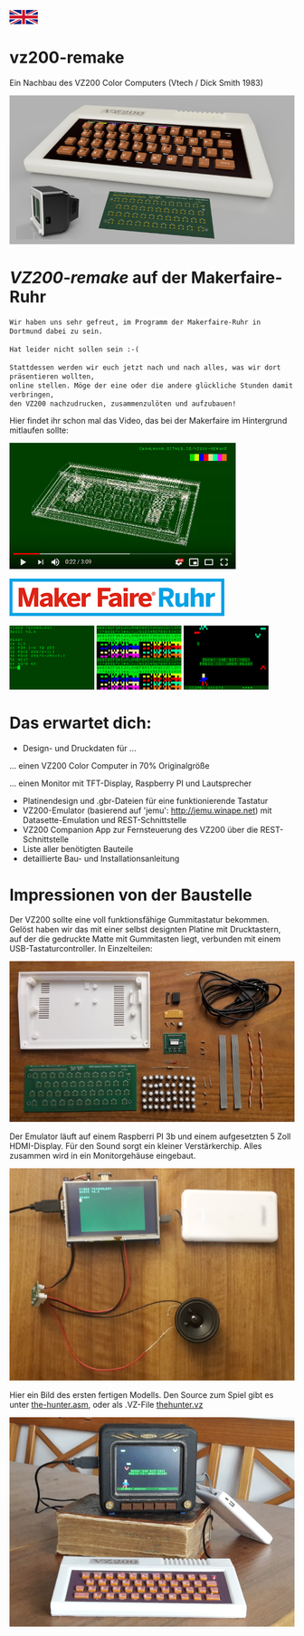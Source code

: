 [![change to english version](images/en.png)](en)

# vz200-remake
Ein Nachbau des VZ200 Color Computers (Vtech / Dick Smith 1983)

![Prototyp](images/vz200-teaser.jpg "VZ200 - 70%")

# *VZ200-remake* auf der Makerfaire-Ruhr

    Wir haben uns sehr gefreut, im Programm der Makerfaire-Ruhr in Dortmund dabei zu sein.
    
    Hat leider nicht sollen sein :-(
    
    Stattdessen werden wir euch jetzt nach und nach alles, was wir dort präsentieren wollten, 
    online stellen. Möge der eine oder die andere glückliche Stunden damit verbringen,
    den VZ200 nachzudrucken, zusammenzulöten und aufzubauen!

Hier findet ihr schon mal das Video, das bei der Makerfaire im Hintergrund mitlaufen sollte:

[![VZ200 Presentation Makerfaire](images/vz200-remake-presentation-youtube.png)](https://www.youtube.com/watch?v=7TxQ1y71ufA)

[![makerfaire-ruhr.com/maker2020](images/makerfaire-ruhr-banner.png)](https://www.makerfaire-ruhr.com/meet-the-makers)

![Screenshot_02](images/screenshot_02.png "Basic Programming")
![Screenshot_03](images/screenshot_03.png "Charset")
![Screenshot_05](images/screenshot_05.png "the hunter - bit by a bat")

# Das erwartet dich:

* Design- und Druckdaten für ...

... einen VZ200 Color Computer in 70% Originalgröße

... einen Monitor mit TFT-Display, Raspberry PI und Lautsprecher

* Platinendesign und .gbr-Dateien für eine funktionierende Tastatur
* VZ200-Emulator (basierend auf 'jemu': http://jemu.winape.net) mit Datasette-Emulation und REST-Schnittstelle
* VZ200 Companion App zur Fernsteuerung des VZ200 über die REST-Schnittstelle
* Liste aller benötigten Bauteile
* detaillierte Bau- und Installationsanleitung

# Impressionen von der Baustelle
 
Der VZ200 sollte eine voll funktionsfähige Gummitastatur bekommen. Gelöst haben wir das mit einer selbst designten Platine mit Drucktastern, auf der die gedruckte Matte mit Gummitasten liegt, verbunden mit einem USB-Tastaturcontroller. In Einzelteilen: 

![img_chassis_19_platine_teile](images/img_chassis_19_platine_teile.jpg "Tastatur in Einzelteilen")

Der Emulator läuft auf einem Raspberri PI 3b und einem aufgesetzten 5 Zoll HDMI-Display. Für den Sound sorgt ein kleiner Verstärkerchip. Alles zusammen wird in ein Monitorgehäuse eingebaut.

![img_monitor_12_raspberry_tft_audio_funktion](images/img_monitor_12_raspberry_tft_audio_funktion.jpg "VZ200 auf dem Raspi mit Sound")

Hier ein Bild des ersten fertigen Modells. Den Source zum Spiel gibt es unter [the-hunter.asm](examples/the-hunter.asm), oder als .VZ-File [thehunter.vz](examples/thehunter.vz)

![VZ200-komplett-5Zoll-Monitor-TheHunter](images/VZ200-komplett-5Zoll-Monitor-TheHunter.jpg "das erste fertige Modell")


